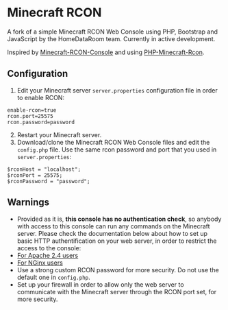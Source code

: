 # Minecraft RCON
A fork of a simple Minecraft RCON Web Console using PHP, Bootstrap and JavaScript by the HomeDataRoom team. Currently in active development.

Inspired by [Minecraft-RCON-Console](https://github.com/ekaomk/Minecraft-RCON-Console) and using [PHP-Minecraft-Rcon](https://github.com/thedudeguy/PHP-Minecraft-Rcon).
## Configuration

1. Edit your Minecraft server `server.properties` configuration file in order to enable RCON:
```
enable-rcon=true
rcon.port=25575
rcon.password=password
```
2. Restart your Minecraft server.
3. Download/clone the Minecraft RCON Web Console files and edit the `config.php` file. Use the same rcon password and port that you used in `server.properties`:
```
$rconHost = "localhost";
$rconPort = 25575;
$rconPassword = "password";
```

## Warnings

* Provided as it is, **this console has no authentication check**, so anybody with access to this console can run any commands on the Minecraft server. Please check the documentation below about how to set up basic HTTP authentification on your web server, in order to restrict the access to the console:
 * [For Apache 2.4 users](https://httpd.apache.org/docs/2.4/howto/auth.html)
 * [For NGinx users](https://nginx.org/en/docs/http/ngx_http_auth_basic_module.html)
* Use a strong custom RCON password for more security. Do not use the default one in `config.php`.
* Set up your firewall in order to allow only the web server to communicate with the Minecraft server through the RCON port set, for more security.
